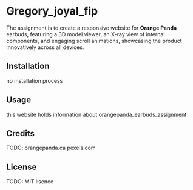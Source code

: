 # Gregory_joyal_fip
The assignment is to create a responsive website for **Orange Panda** earbuds, featuring a 3D model viewer, an X-ray view of internal components, and
engaging scroll animations, showcasing the product innovatively across all devices.

## Installation

no installation process

## Usage

this website holds information about orangepanda_earbuds_assignment

## Credits

TODO: orangepanda.ca
      pexels.com

## License

TODO: MIT lisence
